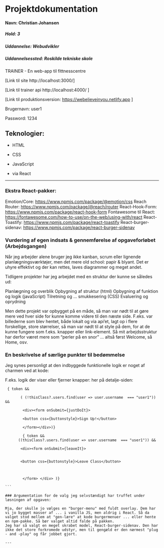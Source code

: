 # Projektdokumentation

#### Navn: Christian Johansen

##### Hold: 3

##### Uddannelse: Webudvikler

##### Uddannelsessted: Roskilde tekniske skole


TRAINER - En web-app til fittnesscentre

[Link til site http://localhost:3000/]

[Link til trainer api http://localhost:4000/ ]

[Link til produktionsversion: https://webelieveinyou.netlify.app ]

Brugernavn: user1

Password: 1234

## Teknologier:

-   HTML
-   CSS
-   JavaScript

-   via React

---

### Ekstra React-pakker:
Emotion/Core:            https://www.npmjs.com/package/@emotion/css
Reach Router:            https://www.npmjs.com/package/@reach/router
React-Hook-Form:         https://www.npmjs.com/package/react-hook-form
Fontawesome til React:   https://fontawesome.com/how-to-use/on-the-web/using-with/react
React-Toastify:          https://www.npmjs.com/package/react-toastify
React-burger-sidenav:    https://www.npmjs.com/package/react-burger-sidenav



### Vurdering af egen indsats & gennemførelse af opgaveforløbet (Arbejdsgangen)

Når jeg arbejder alene bruger jeg ikke kanban, scrum eller lignende planlægningsværktøjer, men det mere old school: papir & blyant. Det er uhyre effektivt og der kan rettes, laves diagrammer og meget andet. 
 
Tidligere projekter har jeg arbejdet med en struktur der kunne se således ud:

Planlægning og overblik
Opbygning af struktur (html)
Opbygning af funktion og logik (javaScript)
Tilretning og … smukkesering (CSS)
Evaluering og oprydning 

Men dette projekt var opbygget på en måde, så man var nødt til at gøre mere ved hver side for kunne komme videre til den næste side. F.eks. var billederne som blev hentet, både lokalt og via api’et, lagt op i flere forskellige, store størrelser, så man var nødt til at style på dem, for at de kunne fungere som f.eks. knapper eller link-element. Så mit arbejdsstruktur har derfor været mere som “perler på en snor” … altså først Welcome, så Home, osv. 


### En beskrivelse af særlige punkter til bedømmelse

Jeg synes personligt at den indbyggede funktionelle logik er noget af charmen ved at kode:

F.eks. logik der viser eller fjerner knapper: her på detalje-siden:

````
 { token &&  
        
       ( (!thisClass?.users.find(user => user.username  === "user1")) && 
        
        <div><form onSubmit={justDoIt}>

        <button css={buttonstyle}>Sign Up!</button> 

        </form></div>)}

        { token &&  
      ((thisClass?.users.find(user => user.username  === "user1")) && 
        
       <div><form onSubmit={leaveIt}>
         

       <button css={buttonstyle}>Leave Class</button> 



        </form> </div> )}

```

### Argumentation for de valg jeg selvstændigt har truffet under løsningen af opgaven:

Mja, der skulle jo vælges en "burger-menu" med fuldt overlay. Dem har vi jo bygget masser af ... i vanilla JS, men aldrig i React. Så da valget stod mellem at "gen-lære" at kode burgermenuer ... eller hente en npm-pakke. Så bør valget altid falde på pakken.
Jeg har så valgt en meget skrabet model, React-burger-sidenav. Den har ikke det store forkromede udstyr, men til gengæld er den nærmest "plug - and -play" og får jobbet gjort.

---




